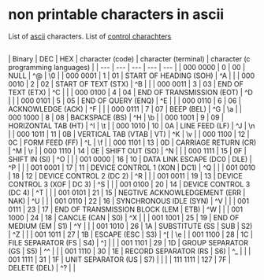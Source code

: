 # non printable characters in ascii

List of [ascii](http://web.itu.edu.tr/~sgunduz/courses/mikroisl/ascii.html) characters.
List of [control charachters](https://en.wikipedia.org/wiki/ASCII#Control_characters)

##

| Binary | DEC | HEX | character (code) | character (terminal) | character (c programming languages) | 
| --- | --- | --- | --- | --- |
| 000 0000 | 0 | 00 | NULL | ^@ | \0 |
| 000 0001 | 1 | 01 | START OF HEADING (SOH) | ^A | |
| 000 0010 | 2 | 02 | START OF TEXT (STX) | ^B | |
| 000 0011 | 3 | 03 | END OF TEXT (ETX) | ^C | |
| 000 0100 | 4 | 04 | END OF TRANSMISSION (EOT) | ^D | |
| 000 0101 | 5 | 05 | END OF QUERY (ENQ) | ^E | |
| 000 0110 | 6 | 06 | ACKNOWLEDGE (ACK) | ^F | |
| 000 0111 | 7 | 07 | BEEP (BEL) | ^G | \a |
| 000 1000 | 8 | 08 | BACKSPACE (BS) | ^H | \b |
| 000 1001 | 9 | 09 | HORIZONTAL TAB (HT) | ^I | \t |
| 000 1010 | 10 | 0A | LINE FEED (LF) | ^J | \n |
| 000 1011 | 11 | 0B | VERTICAL TAB (VTAB | VT) | ^K | \v |
| 000 1100 | 12 | 0C | FORM FEED (FF) | ^L | \f |
| 000 1101 | 13 | 0D | CARRIAGE RETURN (CR) | ^M | \r |
| 000 1110 | 14 | 0E | SHIFT OUT (SO) | ^N | |
| 000 1111 | 15 | 0F | SHIFT IN (SI) | ^O | |
| 001 0000 | 16 | 10 | DATA LINK ESCAPE (DC0 | DLE) | ^P | |
| 001 0001 | 17 | 11 | DEVICE CONTROL 1 (XON | DC1) | ^Q | |
| 001 0010 | 18 | 12 | DEVICE CONTROL 2 (DC 2) | ^R | |
| 001 0011 | 19 | 13 | DEVICE CONTROL 3 (XOF | DC 3) | ^S | |
| 001 0100 | 20 | 14 | DEVICE CONTROL 3 (DC 4) | ^T | |
| 001 0101 | 21 | 15 | NEGTIVE ACKNOWLEDGEMENT (ERR | NAK) | ^U | |
| 001 0110 | 22 | 16 | SYNCHRONOUS IDLE (SYN) | ^V | |
| 001 0111 | 23 | 17 | END OF TRANSMISSION BLOCK (LEM | ETB) | ^W | |
| 001 1000 | 24 | 18 | CANCLE (CAN | S0) | ^X | |
| 001 1001 | 25 | 19 | END OF MEDIUM (EM | S1) | ^Y | |
| 001 1010 | 26 | 1A | SUBSTITUTE (SS | SUB | S2) | ^Z | |
| 001 1011 | 27 | 1B | ESCAPE (ESC | S3) | ^[ | \e |
| 001 1100 | 28 | 1C | FILE SEPARATOR (FS | S4) | ^] | |
| 001 1101 | 29 | 1D | GROUP SEPARATOR (GS | S5) | ^^ | |
| 001 1110 | 30 | 1E | RECORD SEPARATOR (RS | S6) | ^\_ | |
| 001 1111 | 31 | 1F | UNIT SEPARATOR (US | S7) | | |
| 111 1111 | 127 | 7F | DELETE (DEL) | ^? | |
